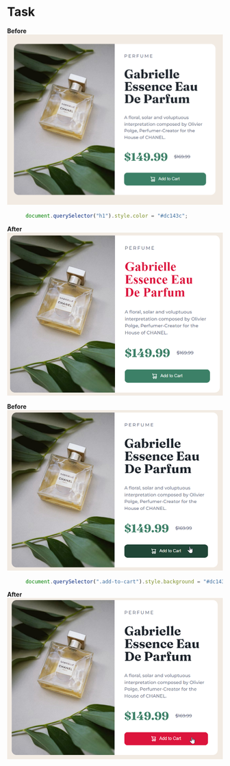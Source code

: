 # Task
**Before**
![Alt text](./ass9.1-before.png)
```Javascript
      document.querySelector("h1").style.color = "#dc143c";

```
**After**
![Alt text](./ass9.1-after.png)

**Before**
![Alt text](./ass9.2-before.png)
```Javascript
      document.querySelector(".add-to-cart").style.background = "#dc143c"

```
**After**
![Alt text](./ass9.2-after.png)
